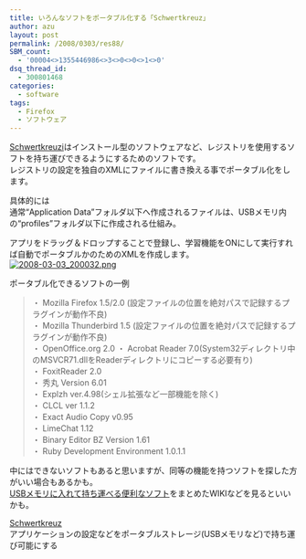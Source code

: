 ```yaml
---
title: いろんなソフトをポータブル化する「Schwertkreuz」
author: azu
layout: post
permalink: /2008/0303/res88/
SBM_count:
  - '00004<>1355446986<>3<>0<>0<>1<>0'
dsq_thread_id:
  - 300801468
categories:
  - software
tags:
  - Firefox
  - ソフトウェア
---
```

<p><a href="http://www.infsys.cne.okayama-u.ac.jp/%7En-kato/works/schwertkreuz/index070404.html" title="Schwertkreuzi"">Schwertkreuzi</a>はインストール型のソフトウェアなど、レジストリを使用するソフトを持ち運びできるようにするためのソフトです。<br />
レジストリの設定を独自のXMLにファイルに書き換える事でポータブル化をします。</p>
<p>具体的には<br />
通常“Application Data”フォルダ以下へ作成されるファイルは、USBメモリ内の“profiles”フォルダ以下に作成される仕組み。</p>
<p>アプリをドラッグ＆ドロップすることで登録し、学習機能をONにして実行すれば自動でポータブルかのためのXMLを作成します。<br />
<a href="http://efcl.info/wp-content/uploads/2008/03/2008-03-03_200032.png" title="2008-03-03_200032.png"><img src="http://efcl.info/wp-content/uploads/2008/03/2008-03-03_200032.thumbnail.png" alt="2008-03-03_200032.png" /></a></p>
<p>ポータブル化できるソフトの一例</p>
<p><a href="http://www.infsys.cne.okayama-u.ac.jp/%7En-kato/works/schwertkreuz/index070404.html" title="Schwertkreuzi""></a></p>
<blockquote cite="http://www.infsys.cne.okayama-u.ac.jp/~n-kato/works/schwertkreuz/index070404.html" title="Schwertkreuzi"><p>・ Mozilla Firefox 1.5/2.0 (設定ファイルの位置を絶対パスで記録するプラグインが動作不良)<br />
・ Mozilla Thunderbird 1.5 (設定ファイルの位置を絶対パスで記録するプラグインが動作不良)<br />
・ OpenOffice.org 2.0 ・ Acrobat Reader 7.0(System32ディレクトリ中のMSVCR71.dllをReaderディレクトリにコピーする必要有り)<br />
・ FoxitReader 2.0<br />
・ 秀丸 Version 6.01<br />
・ Explzh ver.4.98(シェル拡張など一部機能を除く)<br />
・ CLCL ver 1.1.2<br />
・ Exact Audio Copy v0.95<br />
・ LimeChat 1.12<br />
・ Binary Editor BZ Version 1.61<br />
・ Ruby Development Environment 1.0.1.1</p>
</blockquote>
<p>中にはできないソフトもあると思いますが、同等の機能を持つソフトを探した方がいい場合もあるかも。<br />
<a href="http://www.vector.co.jp/soft/winnt/util/se416473.html">USBメモリに入れて持ち運べる便利なソフト</a>をまとめたWIKIなどを見るといいかも。</p>
<p><a href="http://www.vector.co.jp/soft/winnt/util/se416473.html">Schwertkreuz</a><br />
アプリケーションの設定などをポータブルストレージ(USBメモリなど)で持ち運び可能にする</p>
